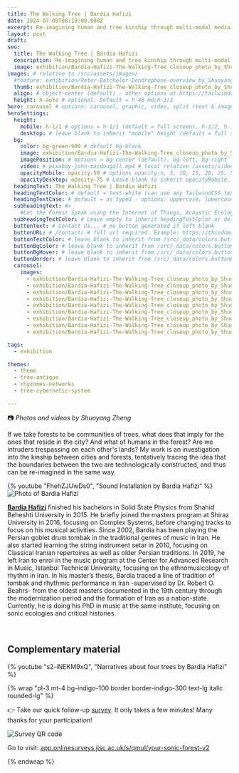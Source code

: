 ```yaml
---
title: The Walking Tree | Bardia Hafizi
date: 2024-07-09T08:10:00.000Z
excerpt: Re-imagining human and tree kinship through multi-modal media.
layout: post
draft:
seo:
  title: The Walking Tree | Bardia Hafizi
  description: Re-imagining human and tree kinship through multi-modal media.
  image: exhibition/Bardia-Hafizi-The-Walking-Tree_closeup_photo_by_Shuoyang_Zheng.jpg
images: # relative to /src/assets/images/
  #feature: exhibition/Peter-Batchelor-Dendrophone-overview_by_Shuoyang_Zheng.jpg
  thumb: exhibition/Bardia-Hafizi-The-Walking-Tree_closeup_photo_by_Shuoyang_Zheng.jpg
  align: # object-center (default) - other options at https://tailwindcss.com/docs/object-position
  height: h-auto # optional. Default = h-48 md:h-1/3
hero: carousel # options: carousel, graphic, video, split (text & image)
heroSettings:
  height:
    mobile: h-1/1 # options = h-1/1 (default = full screen), h-1/2, h-1/3, h-3/4, h-9/10, h-48 (12rem, 192px), h-56 (14rem, 224px), h-64 (16rem, 256px)
    desktop: # leave blank to inherit "mobile" height (default = full screen)
  bg:
    color: bg-green-900 # default bg-black
    image: exhibition/Bardia-Hafizi-The-Walking-Tree_closeup_photo_by_Shuoyang_Zheng.jpg # relative to /assets/images/
    imagePosition: # options = bg-center (default), bg-left, bg-right
    video: # pixabay-john-macdougall.mp4 # local relative /assets/video/, or full https://... if remote?
    opacityMobile: opacity-50 # options opacity-n, 5, 10, 15, 20, 25, 50, 75, 100 (default)
    opacityDesktop: opacity-75 # Leave blank to inherit opacityMobile, use same options as opacityMobile
  headingText: The Walking Tree | Bardia Hafizi
  headingTextColor: # default = text-white (can use any TailwindCSS text-[color]-[xxx])
  headingTextCase: # default = as typed - options: uppercase, lowercase, capitalize
  subheadingText: #>
    #Let the Forest Speak using the Internet of Things, Acoustic Ecology and Creative AI<br /><span style="color:grey">AHRC-funded project (2023-25) : AH/X011585/1</span>
  subheadingTextColor: # Leave empty to inherit headingTextColor or default (text-white) or use any text-[color]-[xxx]
  buttonText: # Contact Us... # no button generated if left blank
  buttonURL: # /contact/ # full url required. Example: https://thisdomain.com/somepage/
  buttonTextColor: # leave blank to inherit from /src/_data/colors.buttonCustom or buttonDefault
  buttonBgColor: # leave blank to inherit from /src/_data/colors.buttonCustom.bg or buttonDefault.bg
  buttonBgHover: # leave blank to inherit from /src/_data/colors.buttonCustom.bgHover or buttonDefault.bgHover
  buttonBorder: # leave blank to inherit from /src/_data/colors.buttonCustom.border or buttonDefault.border
  carousel:
    images:
      - exhibition/Bardia-Hafizi-The-Walking-Tree_closeup_photo_by_Shuoyang_Zheng.jpg
      - exhibition/Bardia-Hafizi-The-Walking-Tree_closeup_photo_by_Shuoyang_Zheng_1.jpg      
      - exhibition/Bardia-Hafizi-The-Walking-Tree_closeup_photo_by_Shuoyang_Zheng_2.jpg
      - exhibition/Bardia-Hafizi-The-Walking-Tree_closeup_photo_by_Shuoyang_Zheng_3.jpg      
      - exhibition/Bardia-Hafizi-The-Walking-Tree_closeup_photo_by_Shuoyang_Zheng_4.jpg
      - exhibition/Bardia-Hafizi-The-Walking-Tree_closeup_photo_by_Shuoyang_Zheng_5.jpg      
      - exhibition/Bardia-Hafizi-The-Walking-Tree_closeup_photo_by_Shuoyang_Zheng_6.jpg      
      - exhibition/Bardia-Hafizi-The-Walking-Tree_closeup_photo_by_Shuoyang_Zheng_7.jpg      
      - exhibition/Bardia-Hafizi-The-Walking-Tree_closeup_photo_by_Shuoyang_Zheng_8.jpg

tags:
  - exhibition

themes:
  - theme
  - tree-antique
  - rhyzomes-networks
  - tree-cybernetic-system

---
```


:camera: *Photos and videos by Shuoyang Zheng*


If we take forests to be communities of trees, what does that imply for the ones that reside in the city? And what of humans in the forest? Are we intruders trespassing on each other's lands? My work is an investigation into the kinship between cities and forests, tentatively tracing the idea that the boundaries between the two are technologically constructed, and thus can be re-imagined in the same way.

<div class="mt-4 mb-4">
{% youtube "FhehZJUwDs0", "Sound Installation by Bardia Hafizi" %}
</div>

<div class="bg-gray-200 p-4 mt-4">

<img class="h-48 rounded-full mt-2 mr-2 float-left " src="/assets/images/authors/bardia-hafizi.jpg" alt="Photo of Bardia Hafizi">

[**Bardia Hafizi**](/2024/05/06/meet-the-artists-bardia-hafizi/) finished his bachelors in Solid State Physics from Shahid Beheshti University in 2015. He briefly joined the masters program at Shiraz University in 2016, focusing on Complex Systems, before changing tracks to focus on his musical activities. Since 2002, Bardia has been playing the Persian goblet drum tombak in the traditional genres of music in Iran. He also started learning the string instrument setar in 2010, focusing on Classical Iranian repertoires as well as older Persian traditions. In 2019, he left Iran to enrol in the music program at the Center for Advanced Research in Music, Istanbul Technical University, focusing on the ethnomusicology of rhythm in Iran. In his master’s thesis, Bardia traced a line of tradition of tombak and rhythmic performance in Iran -supervised by Dr. Robert O. Beahrs- from the oldest masters documented in the 19th century through the modernization period and the formation of Iran as a nation-state. Currently, he is doing his PhD in music at the same institute, focusing on sonic ecologies and critical histories.

<br />

</div>


## Complementary material

<div class="mt-4 mb-4">
{% youtube "s2-iNEKM9xQ", "Narratives about four trees by Bardia Hafizi" %}
</div>

{% wrap "pl-3 mt-4 bg-indigo-100 border border-indigo-300 text-lg italic rounded-lg" %}

👉 Take our quick follow-up [survey](https://app.onlinesurveys.jisc.ac.uk/s/qmul/your-sonic-forest-v2). It only takes a few minutes! Many thanks for your participation!

<img class="h-48 rounded-lg mt-2 mr-2 mb-4" src="/assets/images/2025/06/survey-v2-qr-code.png" alt="Survey QR code">

Go to visit: 
[app.onlinesurveys.jisc.ac.uk/s/qmul/your-sonic-forest-v2](https://app.onlinesurveys.jisc.ac.uk/s/qmul/your-sonic-forest-v2) 

{% endwrap %}






